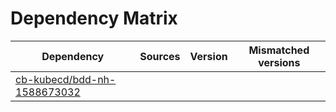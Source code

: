 # Dependency Matrix

Dependency | Sources | Version | Mismatched versions
---------- | ------- | ------- | -------------------
[cb-kubecd/bdd-nh-1588673032](https://github.com/cb-kubecd/bdd-nh-1588673032.git) |  | []() | 

